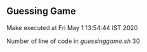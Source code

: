 ## Guessing Game
Make executed at 
Fri May  1 13:54:44 IST 2020


Number of line of code in *guessinggame.sh*
      30
